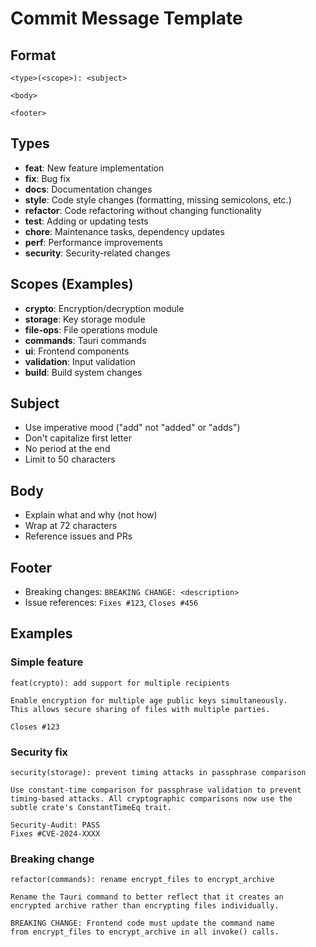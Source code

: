 # Commit Message Template

## Format

```
<type>(<scope>): <subject>

<body>

<footer>
```

## Types

- **feat**: New feature implementation
- **fix**: Bug fix
- **docs**: Documentation changes
- **style**: Code style changes (formatting, missing semicolons, etc.)
- **refactor**: Code refactoring without changing functionality
- **test**: Adding or updating tests
- **chore**: Maintenance tasks, dependency updates
- **perf**: Performance improvements
- **security**: Security-related changes

## Scopes (Examples)

- **crypto**: Encryption/decryption module
- **storage**: Key storage module
- **file-ops**: File operations module
- **commands**: Tauri commands
- **ui**: Frontend components
- **validation**: Input validation
- **build**: Build system changes

## Subject

- Use imperative mood ("add" not "added" or "adds")
- Don't capitalize first letter
- No period at the end
- Limit to 50 characters

## Body

- Explain what and why (not how)
- Wrap at 72 characters
- Reference issues and PRs

## Footer

- Breaking changes: `BREAKING CHANGE: <description>`
- Issue references: `Fixes #123`, `Closes #456`

## Examples

### Simple feature

```
feat(crypto): add support for multiple recipients

Enable encryption for multiple age public keys simultaneously.
This allows secure sharing of files with multiple parties.

Closes #123
```

### Security fix

```
security(storage): prevent timing attacks in passphrase comparison

Use constant-time comparison for passphrase validation to prevent
timing-based attacks. All cryptographic comparisons now use the
subtle crate's ConstantTimeEq trait.

Security-Audit: PASS
Fixes #CVE-2024-XXXX
```

### Breaking change

```
refactor(commands): rename encrypt_files to encrypt_archive

Rename the Tauri command to better reflect that it creates an
encrypted archive rather than encrypting files individually.

BREAKING CHANGE: Frontend code must update the command name
from encrypt_files to encrypt_archive in all invoke() calls.
```
